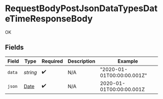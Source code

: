 # RequestBodyPostJsonDataTypesDateTimeResponseBody

OK


## Fields

| Field                                                                                         | Type                                                                                          | Required                                                                                      | Description                                                                                   | Example                                                                                       |
| --------------------------------------------------------------------------------------------- | --------------------------------------------------------------------------------------------- | --------------------------------------------------------------------------------------------- | --------------------------------------------------------------------------------------------- | --------------------------------------------------------------------------------------------- |
| `data`                                                                                        | *string*                                                                                      | :heavy_check_mark:                                                                            | N/A                                                                                           | "2020-01-01T00:00:00.001Z"                                                                    |
| `json`                                                                                        | [Date](https://developer.mozilla.org/en-US/docs/Web/JavaScript/Reference/Global_Objects/Date) | :heavy_check_mark:                                                                            | N/A                                                                                           | 2020-01-01T00:00:00.001Z                                                                      |
